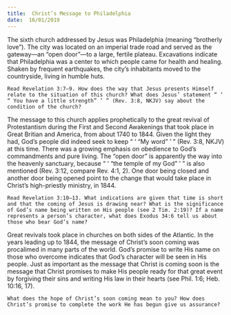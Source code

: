 ```yaml
---
title:  Christ’s Message to Philadelphia
date:  16/01/2019
---
```


The sixth church addressed by Jesus was Philadelphia (meaning “brotherly love”). The city was located on an imperial trade road and served as the gateway—an “open door”—to a large, fertile plateau. Excavations indicate that Philadelphia was a center to which people came for health and healing. Shaken by frequent earthquakes, the city’s inhabitants moved to the countryside, living in humble huts.

`Read Revelation 3:7–9. How does the way that Jesus presents Himself relate to the situation of this church? What does Jesus’ statement “ ‘ “ You have a little strength” ’ ” (Rev. 3:8, NKJV) say about the condition of the church?`

The message to this church applies prophetically to the great revival of Protestantism during the First and Second Awakenings that took place in Great Britian and America, from about 1740 to 1844. Given the light they had, God’s people did indeed seek to keep “ ‘ “My word” ’ ” (Rev. 3:8, NKJV) at this time. There was a growing emphasis on obedience to God’s commandments and pure living. The “open door” is apparently the way into the heavenly sanctuary, because “ ‘ “the temple of my God” ’ ” is also mentioned (Rev. 3:12, compare Rev. 4:1, 2). One door being closed and another door being opened point to the change that would take place in Christ’s high-priestly ministry, in 1844.

`Read Revelation 3:10–13. What indications are given that time is short and that the coming of Jesus is drawing near? What is the significance of God’s name being written on His people (see 2 Tim. 2:19)? If a name represents a person’s character, what does Exodus 34:6 tell us about those who bear God’s name?`

Great revivals took place in churches on both sides of the Atlantic. In the years leading up to 1844, the message of Christ’s soon coming was procalimed in many parts of the world. God’s promise to write His name on those who overcome indicates that God’s character will be seen in His people. Just as important as the message that Christ is coming soon is the message that Christ promises to make His people ready for that great event by forgiving their sins and writing His law in their hearts (see Phil. 1:6; Heb. 10:16, 17).

`What does the hope of Christ’s soon coming mean to you? How does Christ’s promise to complete the work He has begun give us assurance?`